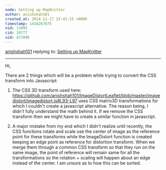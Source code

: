 ```yaml
---
node: Setting up MapKnitter
author: anishshah101
created_at: 2014-11-17 23:41:15 +0000
timestamp: 1416267675
nid: 11095
cid: 10777
uid: 421046
---
```




[anishshah101](../profile/anishshah101) replying to: [Setting up MapKnitter](../notes/justinmanley/09-01-2014/setting-up-mapknitter)

----
Hi,

There are 2 things which will be a problem while trying to convert the CSS transform into Javascript: 

1) The CSS 3D transform used here: https://github.com/anishshah101/ImageDistortLeaflet/blob/master/imagedistort/imagedistort.js#L93-L97 uses CSS matrix3D transformations for which I couldn't create a javascript alternative. The reason being, I didn't fully understand the math behind it. If we remove the CSS transform then we might have to create a similar function in javascript.

2) A major mistake from my end which I didn't realize until recently, the CSS functions rotate and scale use the center of image as the reference point for these transforms while the ImageDistort function is created keeping an edge point as reference for distortion transform. When we merge them through a common CSS transform so that they run on the same image, the point of reference will remain same for all the transformations so the rotation + scaling will happen about an edge instead of the center. I am unsure as to how this can be sorted.